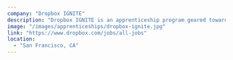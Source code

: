 ```yaml
---
company: "Dropbox IGNITE"
description: "Dropbox IGNITE is an apprenticeship program geared towards professionals with non-traditional software engineering backgrounds who are looking to start or re-start their professional career."
image: "/images/apprenticeships/dropbox-ignite.jpg"
link: "https://www.dropbox.com/jobs/all-jobs"
location:
  - "San Francisco, CA"
---
```

